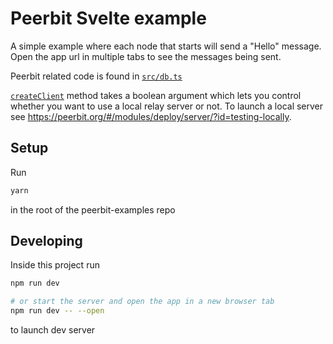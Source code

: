 # Peerbit Svelte example 

A simple example where each node that starts will send a "Hello" message. Open the app url in multiple tabs to see the messages being sent.

Peerbit related code is found in [`src/db.ts`](https://github.com/dao-xyz/peerbit-examples/blob/master/packages/svelte-example/src/db.ts) 

[`createClient`](https://github.com/dao-xyz/peerbit-examples/blob/93bb2848f118c7ecb69ee7b7ab3e980ca542ad05/packages/svelte-example/src/db.ts#L43) method takes a boolean argument which lets you control whether you want to use a local relay server or not. To launch a local server see https://peerbit.org/#/modules/deploy/server/?id=testing-locally.




## Setup
Run 

```bash 
yarn 
```

in the root of the peerbit-examples repo 


## Developing


Inside this project run

```bash
npm run dev

# or start the server and open the app in a new browser tab
npm run dev -- --open
```

to launch dev server

